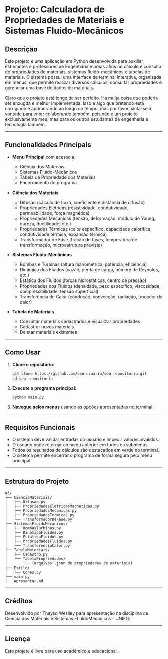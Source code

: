 # Projeto: Calculadora de Propriedades de Materiais e Sistemas Fluido-Mecânicos

## Descrição

Este projeto é uma aplicação em Python desenvolvida para auxiliar estudantes e professores de Engenharia e áreas afins no cálculo e consulta de propriedades de materiais, sistemas fluido-mecânicos e tabelas de materiais. O sistema possui uma interface de terminal interativa, organizada em menus, que permite realizar diversos cálculos, consultar propriedades e gerenciar uma base de dados de materiais.

Claro que o projeto está longe de ser perfeito. Há muita coisa que poderia ser enxugda e melhor implementada. Isso é algo que pretendo está corrigindo e aprimorando ao longo do tempo, mas por favor, sinta-se a vontade para entar colaborando também, pois não é um projeito exclusivamente meu, mas para os outros estudantes de engenharia e tecnologia também.

---

## Funcionalidades Principais

- **Menu Principal** com acesso a:
  - Ciência dos Materiais
  - Sistemas Fluido-Mecânicos
  - Tabela de Propriedade dos Materiais
  - Encerramento do programa

- **Ciência dos Materiais**
  - Difusão (cálculo de fluxo, coeficiente e distância de difusão)
  - Propriedades Elétricas (resistividade, condutividade, permeabilidade, força magnética)
  - Propriedades Mecânicas (tensão, deformação, módulo de Young, dureza, ductilidade, etc.)
  - Propriedades Térmicas (calor específico, capacidade calorífica, condutividade térmica, expansão térmica)
  - Transformador de Fase (fração de fases, temperatura de transformação, microestrutura prevista)

- **Sistemas Fluido-Mecânicos**
  - Bombas e Turbinas (altura manométrica, potência, eficiência)
  - Dinâmica dos Fluidos (vazão, perda de carga, número de Reynolds, etc.)
  - Estática dos Fluidos (forças hidrostáticas, centro de pressão)
  - Propriedades dos Fluidos (densidade, peso específico, viscosidade, compressibilidade, tensão superficial)
  - Transferência de Calor (condução, convecção, radiação, trocador de calor)

- **Tabela de Materiais**
  - Consultar materiais cadastrados e visualizar propriedades
  - Cadastrar novos materiais
  - Deletar materiais existentes

---

## Como Usar

1. **Clone o repositório:**
   ```bash
   git clone https://github.com/seu-usuario/seu-repositorio.git
   cd seu-repositorio
   ```

2. **Execute o programa principal:**
   ```bash
   python main.py
   ```

3. **Navegue pelos menus** usando as opções apresentadas no terminal.

---

## Requisitos Funcionais

- O sistema deve validar entradas do usuário e impedir valores inválidos.
- O usuário pode retornar ao menu anterior em todos os submenus.
- Todos os resultados de cálculos são destacados em verde no terminal.
- O sistema permite encerrar o programa de forma segura pelo menu principal.

---

## Estrutura do Projeto

```
A3/
├── CienciaMateriais/
│   ├── Difusao.py
│   ├── PropriedadesEletricasMagneticas.py
│   ├── PropriedadesMecanicas.py
│   ├── PropriedadesTermicas.py
│   └── TransformadorDeFase.py
├── SistemasFluidoMecanicos/
│   ├── BombasTurbinas.py
│   ├── DinamicaFluidos.py
│   ├── EstaticaFluidos.py
│   ├── PropriedadesFluidos.py
│   └── TransferenciaCalor.py
├── TabelaMateriais/
│   ├── Cadastro.py
│   └── TabelaPropriedades/
│       └── (arquivos .json de propriedades de materiais)
├── Estilo/
│   └── Cores.py
├── main.py
└── Apresentar.md
```
---

## Créditos

Desenvolvido por Thayso Weslley para apresentação na disciplina de Ciencia dos Materiais e Sistemas FLuidoMecânicos - UNIFG.

---

## Licença

Este projeto é livre para uso acadêmico e educacional.
